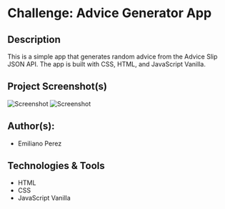 # Challenge: Advice Generator App

## Description

This is a simple app that generates random advice from the Advice Slip JSON API. The app is built with CSS, HTML, and JavaScript Vanilla.

## Project Screenshot(s)

![Screenshot](./img/screen_1.png)
![Screenshot](./img/screen_2.png)

## Author(s):

- Emiliano Perez

## Technologies & Tools

- HTML
- CSS
- JavaScript Vanilla
